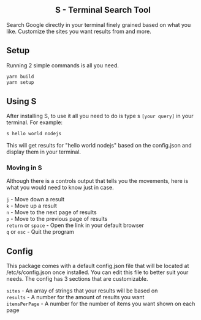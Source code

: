<h2 align="center">S - Terminal Search Tool</h2>

Search Google directly in your terminal finely grained based on what you like. Customize the sites you want results from and more.

## Setup

Running 2 simple commands is all you need.

```bash
yarn build
yarn setup
```

## Using S

After installing S, to use it all you need to do is type s `[your query]` in your terminal. For example:

```bash
s hello world nodejs
```

This will get results for "hello world nodejs" based on the config.json and display them in your terminal.

### Moving in S

Although there is a controls output that tells you the movements, here is what you would need to know just in case.

`j` - Move down a result<br/>
`k` - Move up a result<br/>
`n` - Move to the next page of results<br/>
`p` - Move to the previous page of results<br/>
`return` or `space` - Open the link in your default browser<br/>
`q` or `esc` - Quit the program


## Config

This package comes with a default config.json file that will be located at /etc/s/config.json once installed. You can edit this file to better suit your needs. The config has 3 sections that are customizable.

`sites` - An array of strings that your results will be based on<br/>
`results` - A number for the amount of results you want<br/>
`itemsPerPage` - A number for the number of items you want shown on each page
